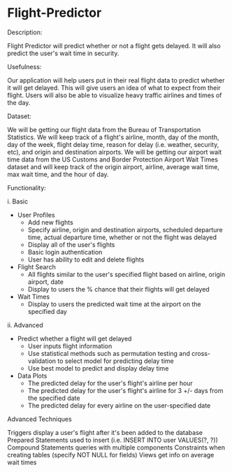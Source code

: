 # Flight-Predictor

Description:

Flight Predictor will predict whether or not a flight gets delayed. It will also predict the user's wait time in security.

Usefulness:

Our application will help users put in their real flight data to predict whether it will get delayed. This will give users an idea of what to expect from their flight. Users will also be able to visualize heavy traffic airlines and times of the day. 

Dataset:

We will be getting our flight data from the Bureau of Transportation Statistics. We will keep track of a flight's airline, month, day of the month, day of the week, flight delay time, reason for delay (i.e. weather, security, etc), and origin and destination airports. We will be getting our airport wait time data from the US Customs and Border Protection Airport Wait Times dataset and will keep track of the origin airport, airline, average wait time, max wait time, and the hour of day.

Functionality:

i. Basic

- User Profiles
  - Add new flights
  - Specify airline, origin and destination airports, scheduled departure time, actual departure time, whether or not the flight was delayed
  - Display all of the user's flights 
  - Basic login authentication
  - User has ability to edit and delete flights 
- Flight Search
  - All flights similar to the user's specified flight based on airline, origin airport, date
  - Display to users the % chance that their flights will get delayed
- Wait Times
  - Display to users the predicted wait time at the airport on the specified day

ii. Advanced

- Predict whether a flight will get delayed
  - User inputs flight information
  - Use statistical methods such as permutation testing and cross-validation to select model for predicting delay time
  - Use best model to predict and display delay time
- Data Plots
  - The predicted delay for the user's flight's airline per hour
  - The predicted delay for the user's flight's airline for 3 +/- days from the specified date
  - The predicted delay for every airline on the user-specified date

Advanced Techniques

Triggers
display a user's flight after it's been added to the database
Prepared Statements
used to insert (i.e. INSERT INTO user VALUES(?, ?))
Compound Statements
queries with multiple components
Constraints
when creating tables (specify NOT NULL for fields)
Views
get info on average wait times
